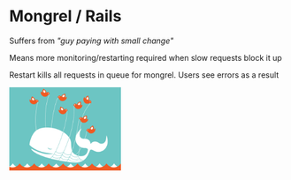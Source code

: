 # Mongrel / Rails #

Suffers from *"guy paying with small change"*

Means more monitoring/restarting required when slow requests block it up

Restart kills all requests in queue for mongrel. Users see errors as a result

<div class="center">
<img src="images/failwhale.png" style="width:40%" />
</div>
